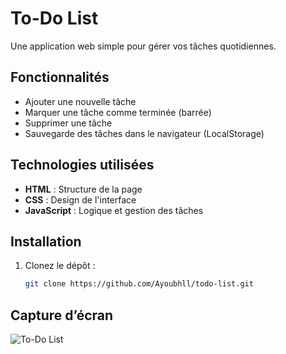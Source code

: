 # To-Do List

Une application web simple pour gérer vos tâches quotidiennes.

## Fonctionnalités
- Ajouter une nouvelle tâche
- Marquer une tâche comme terminée (barrée)
- Supprimer une tâche
- Sauvegarde des tâches dans le navigateur (LocalStorage)

## Technologies utilisées
- **HTML** : Structure de la page
- **CSS** : Design de l'interface
- **JavaScript** : Logique et gestion des tâches

## Installation
1. Clonez le dépôt :
   ```bash
   git clone https://github.com/Ayoubhll/todo-list.git


## Capture d’écran
![To-Do List](screenshot.png)
